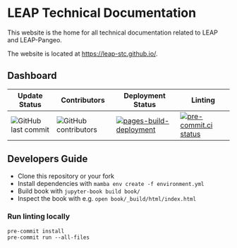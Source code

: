 # LEAP Technical Documentation

This website is the home for all technical documentation related to LEAP and LEAP-Pangeo.

The website is located at <https://leap-stc.github.io/>.

## Dashboard

| Update Status                       | Contributors                          | Deployment Status                                    | Linting                                      |
| ----------------------------------- | ------------------------------------- | ---------------------------------------------------- | -------------------------------------------- |
| ![GitHub last commit][commit badge] | ![GitHub contributors][contrib badge] | [![pages-build-deployment][build badge]][build link] | [![pre-commit.ci status][pc badge]][pc link] |

## Developers Guide

- Clone this repository or your fork
- Install dependencies with `mamba env create -f environment.yml`
- Build book with `jupyter-book build book/`
- Inspect the book with e.g. `open book/_build/html/index.html`

### Run linting locally

```
pre-commit install
pre-commit run --all-files 
```

[build badge]: https://github.com/leap-stc/leap-stc.github.io/actions/workflows/pages/pages-build-deployment/badge.svg
[build link]: https://github.com/leap-stc/leap-stc.github.io/actions/workflows/pages/pages-build-deployment
[commit badge]: https://img.shields.io/github/last-commit/leap-stc/leap-stc.github.io
[contrib badge]: https://img.shields.io/github/contributors/leap-stc/leap-stc.github.io
[pc badge]: https://results.pre-commit.ci/badge/github/leap-stc/leap-stc.github.io/main.svg
[pc link]: https://results.pre-commit.ci/latest/github/leap-stc/leap-stc.github.io/main
